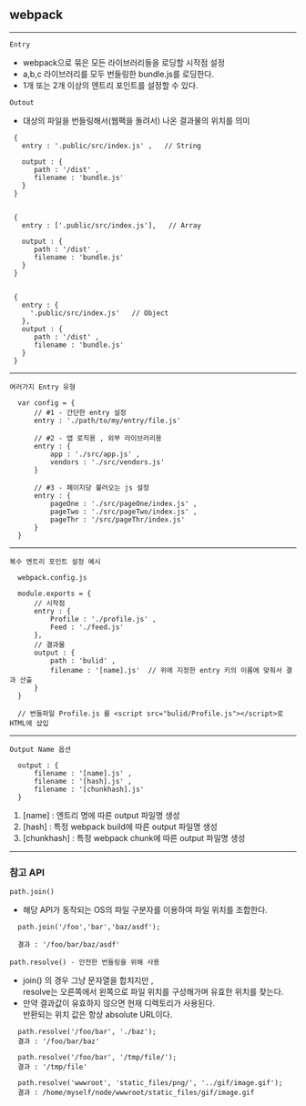 ## webpack

***
`
Entry
`
- webpack으로 묶은 모든 라이브러리들을 로딩할 시작점 설정
- a,b,c 라이브러리를 모두 번들링한 bundle.js를 로딩한다.
- 1개 또는 2개 이상의 엔트리 포인트를 설정할 수 있다.

`
Outout
`
- 대상의 파일을 번들링해서(웹팩을 돌려서) 나온 결과물의 위치를 의미

```
 {
   entry : '.public/src/index.js' ,   // String

   output : {
      path : '/dist' ,
      filename : 'bundle.js'
   }
 }  


 {
   entry : ['.public/src/index.js'],   // Array

   output : {
      path : '/dist' ,
      filename : 'bundle.js'
   }
 }


 {
   entry : {
     '.public/src/index.js'   // Object
   },
   output : {
      path : '/dist' ,
      filename : 'bundle.js'
   }
 }
```

***

`여러가지 Entry 유형`
```
  var config = {
      // #1 - 간단한 entry 설정
      entry : './path/to/my/entry/file.js'

      // #2 - 앱 로직용 , 외부 라이브러리용
      entry : {
          app : './src/app.js' ,
          vendors : './src/vendors.js'
      }

      // #3 - 페이지당 불러오는 js 설정
      entry : {
          pageOne : './src/pageOne/index.js' ,
          pageTwo : './src/pageTwo/index.js' ,
          pageThr : '/src/pageThr/index.js'
      }
  }
```

***

`복수 엔트리 포인트 설정 예시`
```
  webpack.config.js

  module.exports = {
      // 시작점
      entry : {     
          Profile : './profile.js' ,
          Feed : './feed.js'
      },
      // 결과물
      output : {
          path : 'bulid' ,
          filename : '[name].js'  // 위에 지정한 entry 키의 이름에 맞춰서 결과 산출
      }
  }

  // 번들파일 Profile.js 를 <script src="bulid/Profile.js"></script>로 HTML에 삽입
```

***

`Output Name 옵션`

```
  output : {
      filename : '[name].js' ,
      filename : '[hash].js' ,
      filename : '[chunkhash].js'
  }
```
1. [name] : 엔트리 명에 따른 output 파일명 생성
1. [hash] : 특정 webpack build에 따른 output 파일명 생성
1. [chunkhash] : 특정 webpack chunk에 따른 output 파일명 생성

***

### 참고 API

`
  path.join()
`

- 해당 API가 동작되는 OS의 파일 구분자를 이용하여 파일 위치를 조합한다.

```
  path.join('/foo','bar','baz/asdf');

  결과 : '/foo/bar/baz/asdf'  
```  

`
  path.resolve() - 안전한 번들링을 위해 사용
`
- join() 의 경우 그냥 문자열을 합치지만 ,  
resolve는 오른쪽에서 왼쪽으로  파일 위치를 구성해가며 유효한 위치를 찾는다.
- 만약 결과값이 유효하지 않으면 현재 디렉토리가 사용된다.   
반환되는 위치 값은 항상 absolute URL이다.

```
  path.resolve('/foo/bar', './baz');
  결과 : '/foo/bar/baz'

  path.resolve('/foo/bar', '/tmp/file/');
  결과 : '/tmp/file'

  path.resolve('wwwroot', 'static_files/png/', '../gif/image.gif');
  결과 : /home/myself/node/wwwroot/static_files/gif/image.gif
  
```
